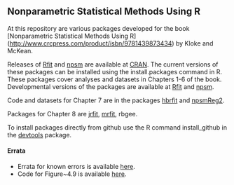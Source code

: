 Nonparametric Statistical Methods Using R
-----------------------------------------

At this repository are various packages developed for the book
[Nonparametric Statistical Methods Using R]
(http://www.crcpress.com/product/isbn/9781439873434)
by Kloke and McKean.

Releases of 
[Rfit](http://cran.r-project.org/web/packages/Rfit/index.html) 
and 
[npsm](http://cran.r-project.org/web/packages/npsm/index.html)
 are available at 
[CRAN](http://cran.r-project.org/).
The current versions of these packages can be installed using the install.packages command in R.
These packages cover analyses and datasets in Chapters 1-6 of the book.
Developmental versions of the packages are available at
[Rfit](https://github.com/kloke/Rfit)
and
[npsm](https://github.com/kloke/npsm).

Code and datasets for Chapter 7 are in the packages
[hbrfit](https://github.com/kloke/hbrfit)
and 
[npsmReg2](https://github.com/kloke/npsmReg2).

Packages for Chapter 8 are 
[jrfit](https://github.com/kloke/jrfit),
[mrfit](https://github.com/kloke/mrfit),
rbgee.

To install packages directly from github use the R command
install_github in the [devtools](http://cran.r-project.org/web/packages/devtools/index.html) package.

#### Errata  ####
* Errata for known errors is available [here](./errata.md).
* Code for Figure~4.9 is available [here](./figure4_9.r).
